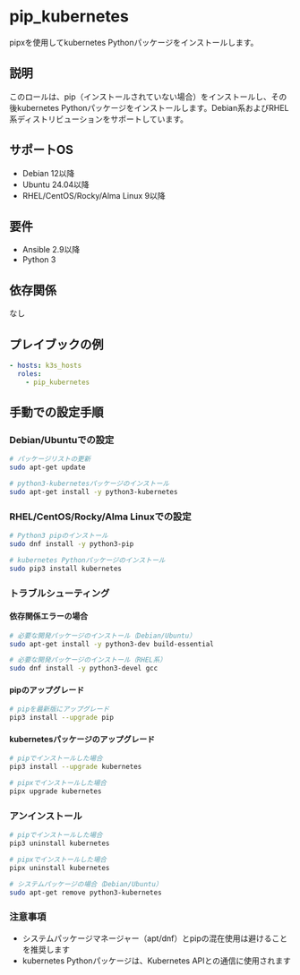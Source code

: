 # pip_kubernetes

pipxを使用してkubernetes Pythonパッケージをインストールします。

## 説明

このロールは、pip（インストールされていない場合）をインストールし、その後kubernetes Pythonパッケージをインストールします。Debian系およびRHEL系ディストリビューションをサポートしています。

## サポートOS

- Debian 12以降
- Ubuntu 24.04以降
- RHEL/CentOS/Rocky/Alma Linux 9以降

## 要件

- Ansible 2.9以降
- Python 3

## 依存関係

なし

## プレイブックの例

```yaml
- hosts: k3s_hosts
  roles:
    - pip_kubernetes
```

## 手動での設定手順

### Debian/Ubuntuでの設定

```bash
# パッケージリストの更新
sudo apt-get update

# python3-kubernetesパッケージのインストール
sudo apt-get install -y python3-kubernetes
```

### RHEL/CentOS/Rocky/Alma Linuxでの設定

```bash
# Python3 pipのインストール
sudo dnf install -y python3-pip

# kubernetes Pythonパッケージのインストール
sudo pip3 install kubernetes
```

### トラブルシューティング

#### 依存関係エラーの場合

```bash
# 必要な開発パッケージのインストール（Debian/Ubuntu）
sudo apt-get install -y python3-dev build-essential

# 必要な開発パッケージのインストール（RHEL系）
sudo dnf install -y python3-devel gcc
```

#### pipのアップグレード

```bash
# pipを最新版にアップグレード
pip3 install --upgrade pip
```

#### kubernetesパッケージのアップグレード

```bash
# pipでインストールした場合
pip3 install --upgrade kubernetes

# pipxでインストールした場合
pipx upgrade kubernetes
```

### アンインストール

```bash
# pipでインストールした場合
pip3 uninstall kubernetes

# pipxでインストールした場合
pipx uninstall kubernetes

# システムパッケージの場合（Debian/Ubuntu）
sudo apt-get remove python3-kubernetes
```

### 注意事項
- システムパッケージマネージャー（apt/dnf）とpipの混在使用は避けることを推奨します
- kubernetes Pythonパッケージは、Kubernetes APIとの通信に使用されます